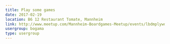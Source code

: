 ```yaml
---
title: Play some games
date: 2017-02-19
location: B6 12 Restaurant Tomate, Mannheim
link: http://www.meetup.com/Mannheim-Boardgames-Meetup/events/lbdmplywdbzb/
usergroup: bogama
type: usergroup
---
```

